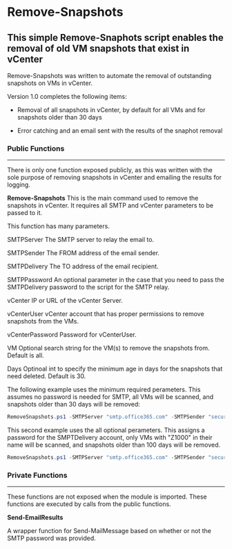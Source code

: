 # **Remove-Snapshots**

  

## This simple Remove-Snaphots script enables the removal of old VM snapshots that exist in vCenter 

    

Remove-Snapshots was written to automate the removal of outstanding snapshots on VMs in vCenter. 

  

Version 1.0 completes the following items:

- Removal of all snapshots in vCenter, by default for all VMs and for snapshots older than 30 days

- Error catching and an email sent with the results of the snaphot removal 


 

### **Public Functions**

  
------------

  

There is only one function exposed publicly, as this was written with the sole purpose of removing snapshots in vCenter and emailing the results for logging. 

  

**Remove-Snapshots** This is the main command used to remove the snapshots in vCenter. It requires all SMTP and vCenter parameters to be passed to it. 

  
This function has many parameters.
  
SMTPServer
The SMTP server to relay the email to.

SMTPSender
The FROM address of the email sender.

SMTPDelivery
The TO address of the email recipient.

SMTPPassword
An optional parameter in the case that you need to pass the SMTPDelivery password to the script for the SMTP relay.

vCenter
IP or URL of the vCenter Server.

vCenterUser
vCenter account that has proper permissions to remove snapshots from the VMs.

vCenterPassword
Password for vCenterUser.

VM
Optional search string for the VM(s) to remove the snapshots from. Default is all.

Days
Optinoal int to specify the minimum age in days for the snapshots that need deleted. Default is 30.

The following example uses the minimum required perameters. This assumes no password is needed for SMTP, all VMs will be scanned, and snapshots older than 30 days will be removed:

```powershell
RemoveSnapshots.ps1 -SMTPServer "smtp.office365.com" -SMTPSender "security.portal@dizzion.com" -SMTPDelivery "tyler.smith@dizzion.com" -vCenter "thelab.dizzion.com" -vCenterUser "administrator@vsphere.local" -vCenterPassword "password123" 
```

This second example uses the all optional perameters. This assigns a password for the SMPTDelivery account, only VMs with "Z1000" in their name will be scanned, and snapshots older than 100 days will be removed.  
  
```powershell
RemoveSnapshots.ps1 -SMTPServer "smtp.office365.com" -SMTPSender "security.portal@dizzion.com" -SMTPPassword "emailPassword123" -SMTPDelivery "tyler.smith@dizzion.com" -vCenter "thelab.dizzion.com" -vCenterUser "administrator@vsphere.local" -vCenterPassword "password123" -VM "*Z1000*" -Days 100
```
  



### **Private Functions**

  

------------

These functions are not exposed when the module is imported. These functions are executed by calls from the public functions.

**Send-EmailResults**

A wrapper function for Send-MailMessage based on whether or not the SMTP password was provided. 


